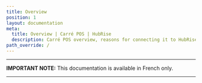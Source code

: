 ```yaml
---
title: Overview
position: 1
layout: documentation
meta:
  title: Overview | Carré POS | HubRise
  description: Carré POS overview, reasons for connecting it to HubRise and summary of integrated features. Synchronise data between your EPOS and your apps.
path_override: /
---
```


---

**IMPORTANT NOTE:** This documentation is <Link to="/fr/apps/carre-pos" addLocalePrefix={false}>available in French only</Link>.

---
